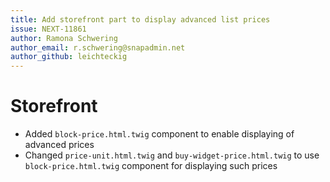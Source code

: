 ```yaml
---
title: Add storefront part to display advanced list prices
issue: NEXT-11861
author: Ramona Schwering
author_email: r.schwering@snapadmin.net 
author_github: leichteckig
---
```

# Storefront
* Added `block-price.html.twig` component to enable displaying of advanced prices 
* Changed `price-unit.html.twig` and `buy-widget-price.html.twig` to use `block-price.html.twig` component for displaying such prices
